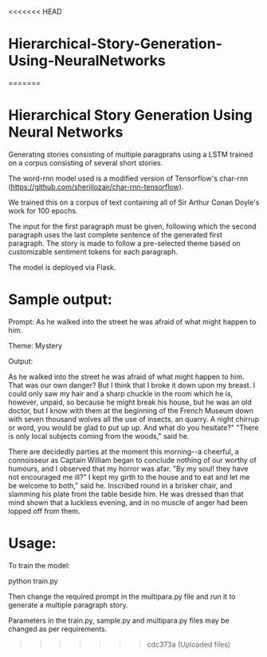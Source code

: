 <<<<<<< HEAD
# Hierarchical-Story-Generation-Using-NeuralNetworks
=======
# Hierarchical Story Generation Using Neural Networks
Generating stories consisting of multiple paragprahs using a LSTM trained on a corpus consisting of several short stories.

The word-rnn model used is a modified version of Tensorflow's char-rnn (https://github.com/sherjilozair/char-rnn-tensorflow).

We trained this on a corpus of text containing all of Sir Arthur Conan Doyle's work for 100 epochs.

The input for the first paragraph must be given, following which the second paragraph uses the last complete sentence of the generated first paragraph. The story is made to follow a pre-selected theme based on customizable sentiment tokens for each paragraph.

The model is deployed via Flask.

# Sample output:

Prompt: As he walked into the street he was afraid of what might happen to him.

Theme: Mystery

Output:

As he walked into the street he was afraid of what might happen to him. That was our own danger? But I think that I broke it down upon my breast. I could only saw my hair and a sharp chuckle in the room which he is, however, unpaid, so because he might break his house, but he was an old doctor, but I know with them at the beginning of the French Museum down with seven thousand wolves all the use of insects, an quarry. A night chirrup or word, you would be glad to put up up. And what do you hesitate?" "There is only local subjects coming from the woods," said he.

There are decidedly parties at the moment this morning--a cheerful, a connoisseur as Captain William began to conclude nothing of our worthy of humours, and I observed that my horror was afar. "By my soul! they have not encouraged me ill?" I kept my girth to the house and to eat and let me be welcome to both," said he. Inscribed round in a brisker chair, and slamming his plate from the table beside him. He was dressed than that mind shown that a luckless evening, and in no muscle of anger had been lopped off from them.


# Usage:
To train the model:

python train.py

Then change the required prompt in the multipara.py file and run it to generate a multiple paragraph story.

Parameters in the train.py, sample.py and multipara.py files may be changed as per requirements.

>>>>>>> cdc373a (Uploaded files)
